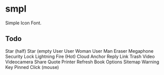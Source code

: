 # smpl
Simple Icon Font.

## Todo
Star (half)
Star (empty
User
User Woman
User Man
Eraser
Megaphone
Security
Lock
Lightning
Fire (Hot)
Cloud
Anchor
Reply
Link
Trash
Video
Videocamera
Share
Quote
Printer
Refresh
Book
Options
Sitemap
Warning
Key
Pinned
Click (mouse)

